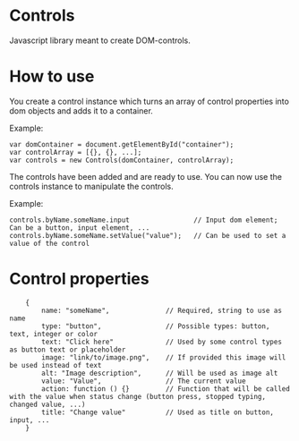 Controls
========

Javascript library meant to create DOM-controls.

How to use
==========

You create a control instance which turns an array of control properties into dom objects and adds it to a container.

Example:

	var domContainer = document.getElementById("container");
	var controlArray = [{}, {}, ...];
    var controls = new Controls(domContainer, controlArray);

The controls have been added and are ready to use. You can now use the controls instance to manipulate the controls.

Example:

	controls.byName.someName.input                // Input dom element; Can be a button, input element, ...
	controls.byName.someName.setValue("value");   // Can be used to set a value of the control 

Control properties
==================

		{
			name: "someName",              // Required, string to use as name
			type: "button",                // Possible types: button, text, integer or color
			text: "Click here"             // Used by some control types as button text or placeholder
			image: "link/to/image.png",    // If provided this image will be used instead of text
			alt: "Image description",      // Will be used as image alt
			value: "Value",                // The current value
			action: function () {}         // Function that will be called with the value when status change (button press, stopped typing, changed value, ...)
			title: "Change value"          // Used as title on button, input, ...
		}